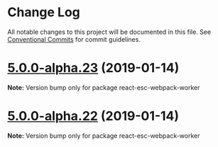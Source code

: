 # Change Log

All notable changes to this project will be documented in this file.
See [Conventional Commits](https://conventionalcommits.org) for commit guidelines.

<a name="5.0.0-alpha.23"></a>
# [5.0.0-alpha.23](https://github.com/TriPSs/react-esc/compare/v5.0.0-alpha.22...v5.0.0-alpha.23) (2019-01-14)




**Note:** Version bump only for package react-esc-webpack-worker

<a name="5.0.0-alpha.22"></a>
# [5.0.0-alpha.22](https://github.com/TriPSs/react-esc/compare/v5.0.0-alpha.21...v5.0.0-alpha.22) (2019-01-14)




**Note:** Version bump only for package react-esc-webpack-worker

